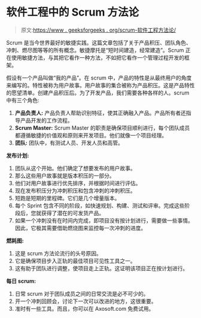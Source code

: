 # 软件工程中的 Scrum 方法论

> 原文:[https://www . geeksforgeeks . org/scrum-软件工程方法论/](https://www.geeksforgeeks.org/scrum-methodology-in-software-engineering/)

Scrum 是当今世界最好的敏捷实践。这篇文章包括了关于产品积压、团队角色、冲刺、燃尽图等等的所有概念。敏捷摩托是“短时间建造，经常建造”。Scrum 正在使用敏捷方法，与其把它看作一种方法，不如把它看作一个管理过程开发的框架。

假设有一个产品叫做“我的产品”。在 scrum 中，产品的特性是从最终用户的角度来编写的。特性被称为用户故事。用户故事的集合被称为产品积压。这是产品特性的愿望清单。创建产品积压后。为了开发产品，我们需要各种各样的人。scrum 中有三个角色:

1.  **产品负责人:**
    产品负责人帮助识别特征，使其正确融入产品。产品所有者还指导产品开发的工作流程。
2.  **Scrum Master:**
    Scrum Master 的职责是确保项目顺利进行，每个团队成员都遵循敏捷的价值观和原则来开发项目。他们就像一个项目经理。
3.  **团队:**
    团队中，有测试人员、开发人员和高管。

**发布计划:**

1.  团队从这个开始。他们确定了想要发布的用户故事。
2.  那么这些用户故事就是版本积压的一部分。
3.  他们对用户故事进行优先排序，并根据时间进行评估。
4.  现在发布积压分为冲刺积压和包含冲刺的冲刺积压。
5.  短跑是短期的里程碑。它们是几个增量版本。
6.  每个 Sprint 包含不同的阶段，如快速规划、构建、测试和评审。完成这些阶段后，您就获得了潜在的可发货产品。
7.  如果一个冲刺没有在时间内完成，即项目没有按计划进行，需要做一些事情。因此，它极其需要借助燃烧图来监控每一次冲刺的进度。

**燃耗图:**

1.  这是 scrum 方法论流行的头号原因。
2.  它是确保项目步入正轨的最佳项目可见性工具之一。
3.  这有助于团队进行调整，使项目走上正轨。这证明该项目正在按计划进行。

**每日 scrum:**

1.  日常 scrum 对于团队成员之间的日常交流是必不可少的。
2.  开一个冲刺回顾会，讨论下一次可以改进的地方，这很重要。
3.  准时有一些工具。而且，你可以在 Axosoft.com 免费试用。